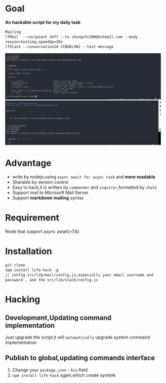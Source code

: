 # Goal

**An hackable script for my daily task**

```
Mailing
lfMail  --recipient Jeff --to chungchi300@hotmail.com --body reason=testing,speedUp=20x
lfSlack --conversationId CCBGKLVN2 --text message
```

![help](./presentation/mail-help.png)
![result](./presentation/mail.png)

# Advantage

- write by nodejs,using `async await for async task` and **more readable**
- Sharable by version control
- Easy to hack,it is written by `commander` and `inquirer`,formatted by `chalk`
- Support mail to Microsoft Mail Server
- Support **markdown mailing** syntax

# Requirement

Node that support async await(>7.6)

# Installation

```
git clone
npm install life-hack -g
// config src/lib/mail/config.js,especially your email username and password , and the src/lib/slack/config.js
```

# Hacking

## Development,Updating command implementation

Just upgrade the script,it will `automatically` upgrade system command implementation

## Publish to global,updating commands interface

1. Change your `package.json` - `bin` field
2. `npm install life-hack` again,which create symlink
